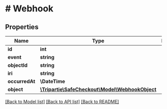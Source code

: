 # # Webhook

## Properties

Name | Type | Description | Notes
------------ | ------------- | ------------- | -------------
**id** | **int** |  | [optional]
**event** | **string** |  | [optional]
**objectId** | **string** |  | [optional]
**iri** | **string** |  | [optional]
**occurredAt** | **\DateTime** |  | [optional]
**object** | [**\Tripartie\SafeCheckout\Model\WebhookObject**](WebhookObject.md) |  | [optional]

[[Back to Model list]](../../README.md#models) [[Back to API list]](../../README.md#endpoints) [[Back to README]](../../README.md)
